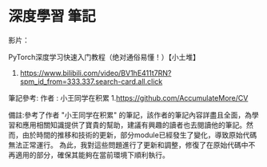 # 深度學習 筆記

影片：

PyTorch深度学习快速入门教程（绝对通俗易懂！）【小土堆】 
1. https://www.bilibili.com/video/BV1hE411t7RN?spm_id_from=333.337.search-card.all.click

筆記參考:
作者 : 小王同学在积累
1.https://github.com/AccumulateMore/CV

備註:參考了作者 "小王同学在积累" 的筆記，該作者的筆記內容詳盡且全面，為學習和應用相關知識提供了寶貴的幫助，建議有興趣的讀者也去閱讀他的筆記。然而，由於時間的推移和技術的更新，部分module已經發生了變化，導致原始代碼無法正常運行。
為此，我對這些問題進行了更新和調整，修復了在原始代碼中不再適用的部分，確保其能夠在當前環境下順利執行。
